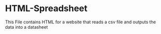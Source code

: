 # HTML-Spreadsheet
This File contains HTML for a website that reads a csv file and outputs the data into a datasheet
